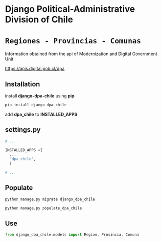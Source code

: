 Django Political-Administrative Division of Chile
=================================================

``Regiones - Provincias - Comunas``
===================================

Information obtained from the api of Modernization and Digital Government Unit

https://apis.digital.gob.cl/dpa

Installation
------------

install **django-dpa-chile** using **pip**

```sh
pip install django-dpa-chile
```

add **dpa_chile** to **INSTALLED_APPS**

settings.py
-----------

```python
# ...

INSTALLED_APPS =[
  ...
  'dpa_chile',
  ]

# ...
```

Populate
--------

```sh
python manage.py migrate django_dpa_chile

python manage.py populate_dpa_chile
```

Use
---

```python
from django_dpa_chile.models import Region, Provincia, Comuna
```